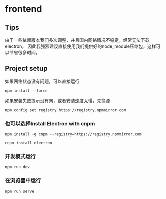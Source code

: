 # frontend

## Tips
由于一些依赖版本我们多次调整，并且国内网络情况不稳定，经常无法下载electron，
因此我强烈建议直接使用我们提供好的node_module压缩包，这样可以节省很多时间。

## Project setup
如果网络状态没有问题，可以直接运行
```
npm install --force
```
如果安装失败提示没有网，或者安装速度太慢，先换源
```
npm config set registry https://registry.npmmirror.com
```
### 也可以选择Install Electron with cnpm

```
npm install -g cnpm --registry=https://registry.npmmirror.com
```
```
cnpm install electron
```

### 开发模式运行
```
npm run dev
```
### 在浏览器中运行
```
npm run serve
```
